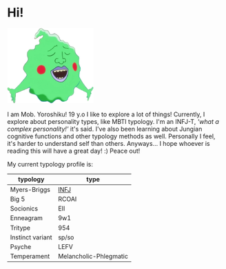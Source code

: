 # Hi!

<img src='img/dimple.png' width='200px' style='border:0px'/>

I am Mob. Yoroshiku!
19 y.o
I like to explore a lot of things!
Currently, I explore about personality types, like MBTI typology.
I'm an INFJ-T, _'what a complex personality!'_ it's said.
I've also been learning about Jungian cognitive functions and other typology methods as well.
Personally I feel, it's harder to understand self than others.
Anyways... I hope whoever is reading this will have a great day! :)
Peace out!

My current typology profile is:

| typology         | type                                                           |
| ---              | ---                                                            |
| Myers-Briggs     | [INFJ](https://www.16personalities.com/profiles/efb53d96f06a3) |
| Big 5            | RCOAI                                                          |
| Socionics        | EII                                                            |
| Enneagram        | 9w1                                                            |
| Tritype          | 954                                                            |
| Instinct variant | sp/so                                                          |
| Psyche           | LEFV                                                           |
| Temperament      | Melancholic-Phlegmatic                                         |

